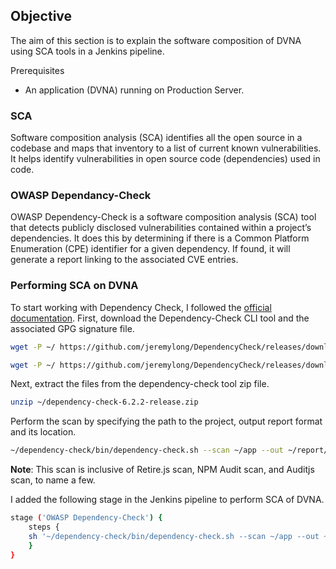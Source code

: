 ## **Objective**

The aim of this section is to explain the software composition of DVNA using SCA tools in a Jenkins pipeline.


Prerequisites

-   An application (DVNA) running on Production Server.

### **SCA**

Software composition analysis (SCA) identifies all the open source in a codebase and maps that inventory to a list of current known vulnerabilities. It helps identify vulnerabilities in open source code (dependencies) used in code.


### **OWASP Dependancy-Check**

OWASP Dependency-Check is a software composition analysis (SCA) tool that detects publicly disclosed vulnerabilities contained within a project’s dependencies. It does this by determining if there is a Common Platform Enumeration (CPE) identifier for a given dependency. If found, it will generate a report linking to the associated CVE entries.

### **Performing SCA on DVNA**

To start working with Dependency Check, I followed the [official documentation](https://jeremylong.github.io/DependencyCheck/dependency-check-cli/index.html). First, download the Dependency-Check CLI tool and the associated GPG signature file.

```bash
wget -P ~/ https://github.com/jeremylong/DependencyCheck/releases/download/v6.2.2/dependency-check-6.2.2-release.zip

wget -P ~/ https://github.com/jeremylong/DependencyCheck/releases/download/v6.2.2/dependency-check-6.2.2-release.zip.asc
```

Next, extract the files from the dependency-check tool zip file.

```bash
unzip ~/dependency-check-6.2.2-release.zip
```

Perform the scan by specifying the path to the project, output report format and its location.

```bash
~/dependency-check/bin/dependency-check.sh --scan ~/app --out ~/report/dependency-check-report --format JSON --prettyPrint
```

**Note**: This scan is inclusive of Retire.js scan, NPM Audit scan, and Auditjs scan, to name a few.

I added the following stage in the Jenkins pipeline to perform SCA of DVNA.

```bash
stage ('OWASP Dependency-Check') {
    steps {
    sh '~/dependency-check/bin/dependency-check.sh --scan ~/app --out ~/report/dependency-check-report --format JSON --prettyPrint || true'
    }
}
```
